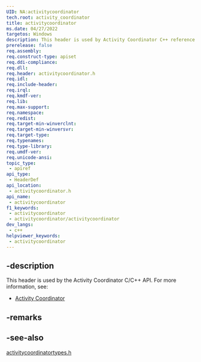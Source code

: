 ```yaml
---
UID: NA:activitycoordinator
tech.root: activity_coordinator
title: activitycoordinator
ms.date: 04/27/2022
targetos: Windows
description: This header is used by Activity Coordinator C++ reference.
prerelease: false
req.assembly: 
req.construct-type: apiset
req.ddi-compliance: 
req.dll: 
req.header: activitycoordinator.h
req.idl: 
req.include-header: 
req.irql: 
req.kmdf-ver: 
req.lib: 
req.max-support: 
req.namespace: 
req.redist: 
req.target-min-winverclnt: 
req.target-min-winversvr: 
req.target-type: 
req.typenames: 
req.type-library: 
req.umdf-ver: 
req.unicode-ansi: 
topic_type:
 - apiref
api_type:
 - HeaderDef
api_location:
 - activitycoordinator.h
api_name:
 - activitycoordinator
f1_keywords:
 - activitycoordinator
 - activitycoordinator/activitycoordinator
dev_langs:
 - c++
helpviewer_keywords:
 - activitycoordinator
---
```


## -description

This header is used by the Activity Coordinator C/C++ API. For more information, see:

- [Activity Coordinator](../_activity_coordinator/index.md)

## -remarks

## -see-also

[activitycoordinatortypes.h](../activitycoordinatortypes/index.md)
